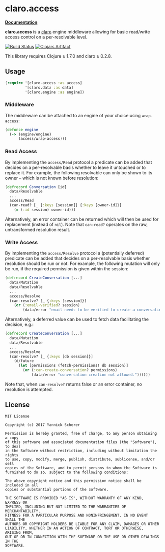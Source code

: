 # claro.access

__[Documentation](http://xsc.github.io/claro.access/)__

__claro.access__ is a [claro][claro] engine middleware allowing for basic
read/write access control on a per-resolvable level.

[![Build Status](https://travis-ci.org/xsc/claro.access.svg?branch=master)](https://travis-ci.org/xsc/claro.access)
[![Clojars Artifact](https://img.shields.io/clojars/v/claro/access.svg)](https://clojars.org/claro/access)

[claro]: https://github.com/xsc/claro

This library requires Clojure ≥ 1.7.0 and claro ≥ 0.2.8.

## Usage


```clojure
(require '[claro.access :as access]
         '[claro.data :as data]
         '[claro.engine :as engine])
```

### Middleware

The middleware can be attached to an engine of your choice using `wrap-access`:

```clojure
(defonce engine
  (-> (engine/engine)
      (access/wrap-access)))
```

### Read Access

By implementing the `access/Read` protocol a predicate can be added that decides
on a per-resolvable basis whether to leave it untouched or to replace it. For
example, the following resolvable can only be shown to its owner – which is not
known before resolution:

```clojure
(defrecord Conversation [id]
  data/Resolvable
  ...
  access/Read
  (can-read? [_ {:keys [session]} {:keys [owner-id]}]
    (= (:id session) owner-id)))
```

Alternatively, an error container can be returned which will then be used for
replacement (instead of `nil`). Note that `can-read?` operates on the raw,
untransformed resolution result.

### Write Access

By implementing the `access/Resolve` protocol a (potentially deferred) predicate
can be added that decides on a per-resolvable basis whether resolution should be
run or not. For example, the following mutation will only be run, if the
required permission is given within the session:

```clojure
(defrecord CreateConversation [...]
  data/Mutation
  data/Resolvable
  ...
  access/Resolve
  (can-resolve? [_ {:keys [session]}]
    (or (:email-verified? session)
        (data/error "email needs to be verified to create a conversation."))))
```

Alternatively, a deferred value can be used to fetch data facilitating the
decision, e.g.:

```clojure
(defrecord CreateConversation [...]
  data/Mutation
  data/Resolvable
  ...
  access/Resolve
  (can-resolve? [_ {:keys [db session]}]
    (d/future
      (let [permissions (fetch-permissions! db session)]
        (or (:can-create-conversation? permissions)
            (data/error "conversation creation not allowed."))))))
```

Note that, when `can-resolve?` returns false or an error container, no
resolution is attempted.

## License

```
MIT License

Copyright (c) 2017 Yannick Scherer

Permission is hereby granted, free of charge, to any person obtaining a copy
of this software and associated documentation files (the "Software"), to deal
in the Software without restriction, including without limitation the rights
to use, copy, modify, merge, publish, distribute, sublicense, and/or sell
copies of the Software, and to permit persons to whom the Software is
furnished to do so, subject to the following conditions:

The above copyright notice and this permission notice shall be included in all
copies or substantial portions of the Software.

THE SOFTWARE IS PROVIDED "AS IS", WITHOUT WARRANTY OF ANY KIND, EXPRESS OR
IMPLIED, INCLUDING BUT NOT LIMITED TO THE WARRANTIES OF MERCHANTABILITY,
FITNESS FOR A PARTICULAR PURPOSE AND NONINFRINGEMENT. IN NO EVENT SHALL THE
AUTHORS OR COPYRIGHT HOLDERS BE LIABLE FOR ANY CLAIM, DAMAGES OR OTHER
LIABILITY, WHETHER IN AN ACTION OF CONTRACT, TORT OR OTHERWISE, ARISING FROM,
OUT OF OR IN CONNECTION WITH THE SOFTWARE OR THE USE OR OTHER DEALINGS IN THE
SOFTWARE.
```
